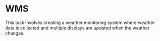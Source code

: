 # WMS
This task involves creating a weather monitoring system where weather data is collected and multiple displays are updated when the weather changes.
